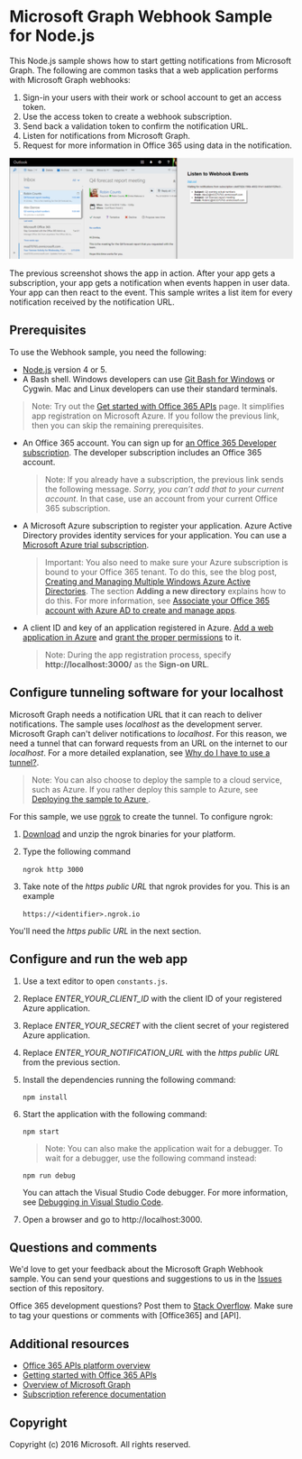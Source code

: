 # Microsoft Graph Webhook Sample for Node.js

This Node.js sample shows how to start getting notifications from Microsoft Graph. The following are common tasks that a web application performs with Microsoft Graph webhooks:

1. Sign-in your users with their work or school account to get an access token.
2. Use the access token to create a webhook subscription.
3. Send back a validation token to confirm the notification URL.
4. Listen for notifications from Microsoft Graph.
5. Request for more information in Office 365 using data in the notification.
  
![Microsoft Graph Webhook Sample for Node.js screenshot](/readme-images/Microsoft-Graph-NodeJs-Webhooks.png)

The previous screenshot shows the app in action. After your app gets a subscription, your app gets a notification when events happen in user data. Your app can then react to the event. This sample writes a list item for every notification received by the notification URL.

## Prerequisites

To use the Webhook sample, you need the following:

* [Node.js](https://nodejs.org/) version 4 or 5.
* A Bash shell. Windows developers can use [Git Bash for Windows](https://git-for-windows.github.io/) or Cygwin. Mac and Linux developers can use their standard terminals.

> Note: Try out the [Get started with Office 365 APIs](http://dev.office.com/getting-started/office365apis?platform=option-node#setup) page. It simplifies app registration on Microsoft Azure. If you follow the previous link, then you can skip the remaining prerequisites.

* An Office 365 account. You can sign up for [an Office 365 Developer subscription](https://portal.office.com/Signup/Signup.aspx?OfferId=6881A1CB-F4EB-4db3-9F18-388898DAF510&DL=DEVELOPERPACK&ali=1#0). The developer subscription includes an Office 365 account.

     > Note: If you already have a subscription, the previous link sends the following message. *Sorry, you can’t add that to your current account*. In that case, use an account from your current Office 365 subscription.
     
* A Microsoft Azure subscription to register your application. Azure Active Directory provides identity services for your application. You can use a [Microsoft Azure trial subscription](https://account.windowsazure.com/SignUp).

     > Important: You also need to make sure your Azure subscription is bound to your Office 365 tenant. To do this, see the blog post, [Creating and Managing Multiple Windows Azure Active Directories](http://blogs.technet.com/b/ad/archive/2013/11/08/creating-and-managing-multiple-windows-azure-active-directories.aspx). The section **Adding a new directory** explains how to do this. For more information, see [Associate your Office 365 account with Azure AD to create and manage apps](https://msdn.microsoft.com/office/office365/howto/setup-development-environment#bk_CreateAzureSubscription).
* A client ID and key of an application registered in Azure. [Add a web application in Azure](https://msdn.microsoft.com/office/office365/HowTo/add-common-consent-manually#bk_RegisterServerApp) and [grant the proper permissions](https://github.com/OfficeDev/Microsoft-Graph-NodeJs-Webhooks/wiki/Grant-permissions-to-the-application-in-Azure) to it.

     > Note: During the app registration process, specify **http://localhost:3000/** as the **Sign-on URL**.
     
## Configure tunneling software for your localhost

Microsoft Graph needs a notification URL that it can reach to deliver notifications. The sample uses *localhost* as the development server. Microsoft Graph can't deliver notifications to *localhost*. For this reason, we need a tunnel that can forward requests from an URL on the internet to our *localhost*. For a more detailed explanation, see [Why do I have to use a tunnel?](https://github.com/OfficeDev/Microsoft-Graph-NodeJs-Webhooks/wiki/Why-do-I-have-to-use-a-tunnel%3F). 

> Note: You can also choose to deploy the sample to a cloud service, such as Azure. If you rather deploy this sample to Azure, see [Deploying the sample to Azure
](https://github.com/OfficeDev/Microsoft-Graph-NodeJs-Webhooks/wiki/Deploying-the-sample-to-Azure).

For this sample, we use [ngrok](https://ngrok.com/) to create the tunnel. To configure ngrok:

1. [Download](https://ngrok.com/download) and unzip the ngrok binaries for your platform.
2. Type the following command
    
    `ngrok http 3000`
    
3. Take note of the *https public URL* that ngrok provides for you. This is an example

    `https://<identifier>.ngrok.io`

You'll need the *https public URL* in the next section.

## Configure and run the web app

1. Use a text editor to open `constants.js`.
2. Replace *ENTER_YOUR_CLIENT_ID* with the client ID of your registered Azure application.
3. Replace *ENTER_YOUR_SECRET* with the client secret of your registered Azure application.
4. Replace *ENTER_YOUR_NOTIFICATION_URL* with the *https public URL* from the previous section.
5. Install the dependencies running the following command:
    ```
    npm install
    ```

6. Start the application with the following command:
    ```
    npm start
    ```
    > Note: You can also make the application wait for a debugger. To wait for a debugger, use the following command instead:
    ```
    npm run debug
    ```
    You can attach the Visual Studio Code debugger. For more information, see [Debugging in Visual Studio Code](https://code.visualstudio.com/Docs/editor/debugging).
    
7. Open a browser and go to http://localhost:3000. 

## Questions and comments

We'd love to get your feedback about the Microsoft Graph Webhook sample. You can send your questions and suggestions to us in the [Issues](https://github.com/OfficeDev/Microsoft-Graph-NodeJs-Webhooks/issues) section of this repository.

Office 365 development questions? Post them to [Stack Overflow](http://stackoverflow.com/questions/tagged/Office365+API). Make sure to tag your questions or comments with [Office365] and [API].
  
## Additional resources

* [Office 365 APIs platform overview](https://msdn.microsoft.com/office/office365/howto/platform-development-overview)
* [Getting started with Office 365 APIs](http://dev.office.com/getting-started/office365apis)
* [Overview of Microsoft Graph](http://graph.microsoft.io/)
* [Subscription reference documentation](https://graph.microsoft.io/en-us/docs/api-reference/beta/resources/subscription)

## Copyright
Copyright (c) 2016 Microsoft. All rights reserved.
